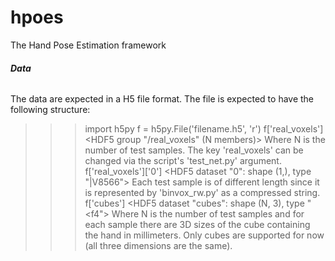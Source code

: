 # hpoes
The Hand Pose Estimation framework

###### **Data**

The data are expected in a H5 file format. The file is expected to have the following structure:

>>> import h5py
>>> f = h5py.File('filename.h5', 'r')
>>> f['real_voxels']
<HDF5 group "/real_voxels" (N members)>
Where N is the number of test samples. The key 'real_voxels' can be changed via the script's 'test_net.py' argument.
>>> f['real_voxels']['0']
<HDF5 dataset "0": shape (1,), type "|V8566">
Each test sample is of different length since it is represented by 'binvox_rw.py' as a compressed string. 
>>> f['cubes']
<HDF5 dataset "cubes": shape (N, 3), type "<f4">
Where N is the number of test samples and for each sample there are 3D sizes of the cube containing the hand in millimeters.
Only cubes are supported for now (all three dimensions are the same).